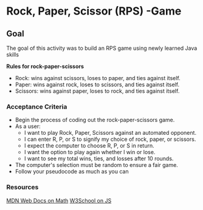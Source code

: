 # Rock, Paper, Scissor (RPS) -Game

## Goal
The goal of this activity was to build an RPS game using newly learned Java skills

**Rules for rock-paper-scissors**

* Rock: wins against scissors, loses to paper, and ties against itself.
* Paper: wins against rock, loses to scissors, and ties against itself.
* Scissors: wins against paper, loses to rock, and ties against itself.

### Acceptance Criteria

* Begin the process of coding out the rock-paper-scissors game.
* As a user:
  * I want to play Rock, Paper, Scissors against an automated opponent.
  * I can enter R, P, or S to signify my choice of rock, paper, or scissors.
  * I expect the computer to choose R, P, or S in return.
  * I want the option to play again whether I win or lose.
  * I want to see my total wins, ties, and losses after 10 rounds.
* The computer's selection must be random to ensure a fair game.
* Follow your pseudocode as much as you can

### Resources
  [MDN Web Docs on Math](https://developer.mozilla.org/en-US/docs/Web/JavaScript/Reference/Global_Objects/Math)
[W3School on JS]([https://developer.mozilla.org/en-US/docs/Web/JavaScript/Reference/Global_Objects/Math](https://www.w3schools.com/js/default.asp)https://www.w3schools.com/js/default.asp)
